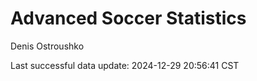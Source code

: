 # Advanced Soccer Statistics
Denis Ostroushko

<!-- gfm -->

Last successful data update: 2024-12-29 20:56:41 CST

